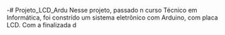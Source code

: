 -# Projeto_LCD_Ardu
Nesse projeto, passado n curso Técnico em Informática, foi constrído um sistema eletrônico com Arduino, com placa LCD. Com a finalizada d

